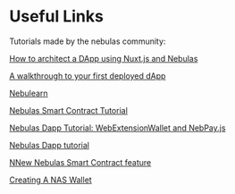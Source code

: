 # Useful Links


Tutorials made by the nebulas community:

[How to architect a DApp using Nuxt.js and Nebulas](https://medium.freecodecamp.org/architecting-dapp-using-nuxt-js-nebulas-fc00712ae341
)

[A walkthrough to your first deployed dApp](https://medium.com/coinmonks/setup-nebulas-development-environment-b8f8f022b170
)

[Nebulearn](http://nebulearn.com/official-docs/installation)


[Nebulas Smart Contract Tutorial](https://www.youtube.com/watch?v=cQBM4xwcGZw&t=1095s
)

[Nebulas Dapp Tutorial: WebExtensionWallet and NebPay.js](https://www.youtube.com/watch?v=wwJz3TEf_2Y
)

[Nebulas Dapp tutorial](https://medium.com/coinmonks/dapp-tutorial-72f0ae39f538
)

[NNew Nebulas Smart Contract feature](https://medium.com/nebulasio/new-nebulas-smart-contract-feature-e15046804b3c
)

[Creating A NAS Wallet](https://medium.com/nebulasio/creating-a-nas-wallet-9d01b5fa2df6)
